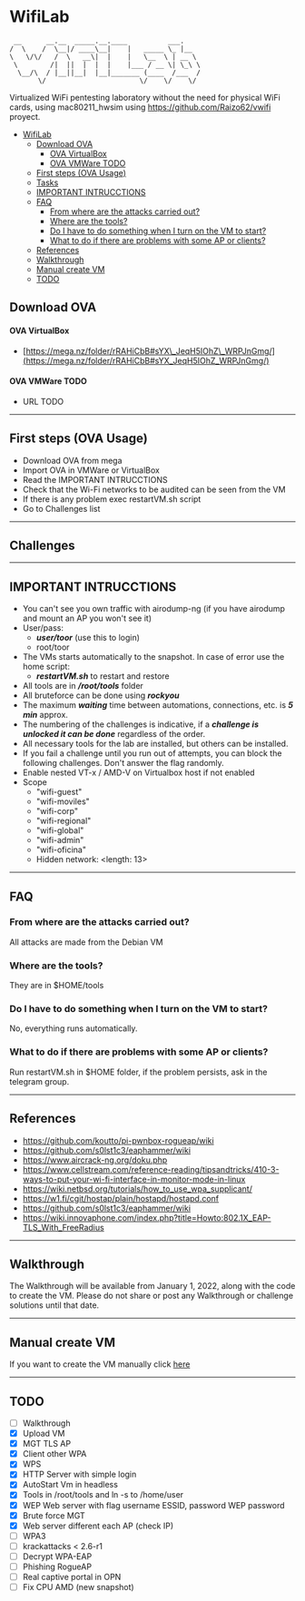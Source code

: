 # WifiLab

```
 __      __.__  _____.__.____          ___.    
/  \    /  \__|/ ____\__|    |   _____ \_ |__  
\   \/\/   /  \   __\|  |    |   \__  \ | __ \ 
 \        /|  ||  |  |  |    |___ / __ \| \_\ \
  \__/\  / |__||__|  |__|_______ (____  /___  /
       \/                       \/    \/    \/ 
```

Virtualized WiFi pentesting laboratory without the need for physical WiFi cards, using mac80211_hwsim using https://github.com/Raizo62/vwifi proyect.

- [WifiLab](#wifilab)
    - [Download OVA](#download-ova)
        - [OVA VirtualBox](#ova-virtualbox)
        - [OVA VMWare TODO](#ova-vmware-todo)
    - [First steps (OVA Usage)](#first-steps-ova-usage)
    - [Tasks](#tasks)
    - [IMPORTANT INTRUCCTIONS](#important-intrucctions)
    - [FAQ](#faq)
        - [From where are the attacks carried out?](#from-where-are-the-attacks-carried-out)
        - [Where are the tools?](#where-are-the-tools)
        - [Do I have to do something when I turn on the VM to start?](#do-i-have-to-do-something-when-i-turn-on-the-vm-to-start)
        - [What to do if there are problems with some AP or clients?](#what-to-do-if-there-are-problems-with-some-ap-or-clients)
    - [References](#references)
    - [Walkthrough](#walkthrough)
    - [Manual create VM](#manual-create-vm)
    - [TODO](#todo)

## Download OVA

#### OVA VirtualBox

- [https://mega.nz/folder/rRAHiCbB#sYX\_JeqH5IOhZ\_WRPJnGmg/](https://mega.nz/folder/rRAHiCbB#sYX_JeqH5IOhZ_WRPJnGmg/)

#### OVA VMWare TODO

- URL TODO

* * *

## First steps (OVA Usage)

- Download OVA from mega
- Import OVA in VMWare or VirtualBox
- Read the IMPORTANT INTRUCCTIONS
- Check that the Wi-Fi networks to be audited can be seen from the VM
- If there is any problem exec restartVM.sh script
- Go to Challenges list

* * *

## Challenges 


* * *

## IMPORTANT INTRUCCTIONS

- You can't see you own traffic with airodump-ng (if you have airodump and mount an AP you won't see it)
- User/pass:
    - ***user/toor*** (use this to login)
    - root/toor
- The VMs starts automatically to the snapshot. In case of error use the home script:
    - ***restartVM.sh*** to restart and restore
- All tools are in ***/root/tools*** folder
- All bruteforce can be done using ***rockyou***
- The maximum ***waiting*** time between automations, connections, etc. is ***5 min*** approx.
- The numbering of the challenges is indicative, if a ***challenge is unlocked it can be done*** regardless of the order.
- All necessary tools for the lab are installed, but others can be installed.
- If you fail a challenge until you run out of attempts, you can block the following challenges. Don't answer the flag randomly.
- Enable nested VT-x / AMD-V on Virtualbox host if not enabled
- Scope
    - "wifi-guest"
    - "wifi-moviles"
    - "wifi-corp"
    - "wifi-regional"
    - "wifi-global"
    - "wifi-admin"
    - "wifi-oficina"
    - Hidden network: &lt;length: 13&gt;

* * *

## FAQ

### From where are the attacks carried out?

All attacks are made from the Debian VM

### Where are the tools?

They are in $HOME/tools

### Do I have to do something when I turn on the VM to start?

No, everything runs automatically.

### What to do if there are problems with some AP or clients?

Run restartVM.sh in $HOME folder, if the problem persists, ask in the telegram group.

* * *

## References

- https://github.com/koutto/pi-pwnbox-rogueap/wiki
- https://github.com/s0lst1c3/eaphammer/wiki
- https://www.aircrack-ng.org/doku.php
- https://www.cellstream.com/reference-reading/tipsandtricks/410-3-ways-to-put-your-wi-fi-interface-in-monitor-mode-in-linux
- https://wiki.netbsd.org/tutorials/how_to_use_wpa_supplicant/
- https://w1.fi/cgit/hostap/plain/hostapd/hostapd.conf
- https://github.com/s0lst1c3/eaphammer/wiki
- https://wiki.innovaphone.com/index.php?title=Howto:802.1X_EAP-TLS_With_FreeRadius

* * *

## Walkthrough

The Walkthrough will be available from January 1, 2022, along with the code to create the VM.
Please do not share or post any Walkthrough or challenge solutions until that date.

* * *

## Manual create VM

If you want to create the VM manually click [here](https://github.com/RaulCalvoLaorden/WifiLab/blob/main/install/README.md)

* * *

## TODO

- [ ] Walkthrough
- [x] Upload VM
- [x] MGT TLS AP
- [x] Client other WPA
- [x] WPS
- [x] HTTP Server with simple login
- [x] AutoStart Vm in headless
- [x] Tools in /root/tools and ln -s to /home/user
- [x] WEP Web server with flag username ESSID, password WEP password
- [x] Brute force MGT
- [x] Web server different each AP (check IP)
- [ ] WPA3
- [ ] krackattacks < 2.6-r1
- [ ] Decrypt WPA-EAP
- [ ] Phishing RogueAP
- [ ] Real captive portal in OPN
- [ ] Fix CPU AMD (new snapshot)